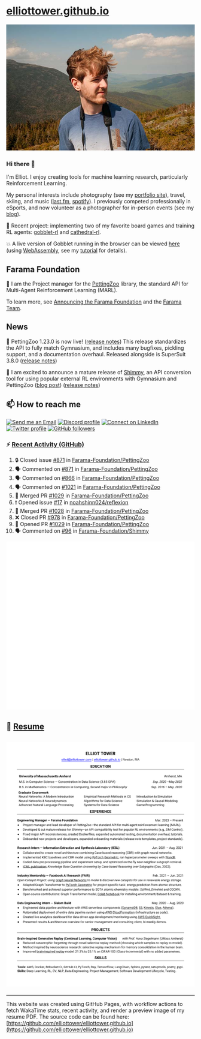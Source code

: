 # [elliottower.github.io](https://github.com/elliottower/elliottower.github.io)

[![A wild Elliot on Mt Washington](https://raw.githubusercontent.com/elliottower/elliottower.github.io/main/src/jpg/DSCF7539-600px.jpg?raw=true)](https://raw.githubusercontent.com/elliottower/elliottower.github.io/main/src/jpg/DSCF7539.jpg?raw=true)

### Hi there 👋

I'm Elliot. I enjoy creating tools for machine learning research, particularly Reinforcement Learning.

My personal interests include photography (see my [portfolio site](https://www.elliottower.com/)), travel, skiing, and music ([last.fm](https://www.last.fm/user/ajsdlfkwer), [spotify](https://open.spotify.com/user/12132818380)). I previously competed professionally in eSports, and now volunteer as a photographer for in-person events (see my [blog](https://www.elliottower.com/stories/?category=events)).

🤖 Recent project: implementing two of my favorite board games and training RL agents: [gobblet-rl](https://github.com/elliottower/gobblet-rl) and [cathedral-rl](https://github.com/elliottower/cathedral-rl). 

💥 A live version of Gobblet running in the browser can be viewed [here](https://elliottower.github.io/gobblet-rl/) (using [WebAssembly](https://webassembly.org/), see my [tutorial](https://github.com/elliottower/gobblet-rl/blob/main/tutorials/WebAssembly/web_assembly.md) for details).

## Farama Foundation

🚀 I am the Project manager for the [PettingZoo](https://github.com/Farama-Foundation/PettingZoo) library, the standard API for Multi-Agent Reinforcement Learning (MARL). 

To learn more, see [Announcing the Farama Foundation](https://farama.org/Announcing-The-Farama-Foundation) and the [Farama Team](https://farama.org/team).

## News

🎉 PettingZoo 1.23.0 is now live! ([release notes](https://github.com/Farama-Foundation/PettingZoo/releases/tag/1.23.0)) This release standardizes the API to fully match Gymnasium, and includes many bugfixes, pickling support, and a documentation overhaul. Released alongside is SuperSuit 3.8.0 ([release notes](https://github.com/Farama-Foundation/SuperSuit/releases/tag/3.8.0)) 

<!-- ![GitHub Release Date](https://img.shields.io/github/release-date/Farama-Foundation/PettingZoo) -->

🎉 I am excited to announce a mature release of [Shimmy](https://github.com/Farama-Foundation/Shimmy), an API conversion tool for using popular external RL environments with Gymnasium and PettingZoo ([blog post](https://farama.org/Announcing-Shimmy)) ([release notes](https://github.com/Farama-Foundation/Shimmy/releases/tag/v1.0.0)) 

## 📫 How to reach me

 [![Send me an Email](https://img.shields.io/badge/email-elliot%40elliottower.com-blue)](mailto:elliot@elliottower.com)
 [![Discord profile](https://img.shields.io/badge/Discord-7289DA?style=flat&logo=discord&logoColor=white)](https://discord.com/users/83091537923145728)
 [![Connect on LinkedIn](https://img.shields.io/badge/--linkedin?label=LinkedIn&logo=LinkedIn&style=social)](https://www.linkedin.com/in/elliot-tower)
 [![Twitter profile](https://img.shields.io/twitter/follow/elliottower?style=social)](https://twitter.com/ElliotTower/)
 [![GitHub followers](https://img.shields.io/github/followers/elliottower?style=social)](https://github.com/elliottower/)

### ⚡ [Recent Activity (GitHub)](https://github.com/elliottower)

<!--START_SECTION:activity-->
1. 🔒 Closed issue [#871](https://github.com/Farama-Foundation/PettingZoo/issues/871) in [Farama-Foundation/PettingZoo](https://github.com/Farama-Foundation/PettingZoo)
2. 🗣 Commented on [#871](https://github.com/Farama-Foundation/PettingZoo/issues/871#issuecomment-1637141032) in [Farama-Foundation/PettingZoo](https://github.com/Farama-Foundation/PettingZoo)
3. 🗣 Commented on [#866](https://github.com/Farama-Foundation/PettingZoo/issues/866#issuecomment-1637139692) in [Farama-Foundation/PettingZoo](https://github.com/Farama-Foundation/PettingZoo)
4. 🗣 Commented on [#1021](https://github.com/Farama-Foundation/PettingZoo/issues/1021#issuecomment-1637138294) in [Farama-Foundation/PettingZoo](https://github.com/Farama-Foundation/PettingZoo)
5. 🎉 Merged PR [#1029](https://github.com/Farama-Foundation/PettingZoo/pull/1029) in [Farama-Foundation/PettingZoo](https://github.com/Farama-Foundation/PettingZoo)
6. ❗ Opened issue [#17](https://github.com/noahshinn024/reflexion/issues/17) in [noahshinn024/reflexion](https://github.com/noahshinn024/reflexion)
7. 🎉 Merged PR [#1028](https://github.com/Farama-Foundation/PettingZoo/pull/1028) in [Farama-Foundation/PettingZoo](https://github.com/Farama-Foundation/PettingZoo)
8. ❌ Closed PR [#978](https://github.com/Farama-Foundation/PettingZoo/pull/978) in [Farama-Foundation/PettingZoo](https://github.com/Farama-Foundation/PettingZoo)
9. 💪 Opened PR [#1029](https://github.com/Farama-Foundation/PettingZoo/pull/1029) in [Farama-Foundation/PettingZoo](https://github.com/Farama-Foundation/PettingZoo)
10. 🗣 Commented on [#96](https://github.com/Farama-Foundation/Shimmy/pull/96#issuecomment-1636878186) in [Farama-Foundation/Shimmy](https://github.com/Farama-Foundation/Shimmy)
<!--END_SECTION:activity-->


<picture>
  <a href="https://metrics.lecoq.io/insights?user=elliottower">
   <img src="/github-metrics.svg" alt="Metrics">
  </a>
</picture>

## 📄 [Resume](https://elliottower.github.io/src/pdf/resume.pdf)

<!-- PDF-TO-MARKDOWN:START -->
![Page 1](src/png/page1.png "Page 1")
---
<!-- PDF-TO-MARKDOWN:END -->

----

This website was created using GitHub Pages, with workflow actions to fetch WakaTime stats, recent activity, and render a preview image of my resume PDF. The source code can be found here: [https://github.com/elliottower/elliottower.github.io](https://github.com/elliottower/elliottower.github.io)
